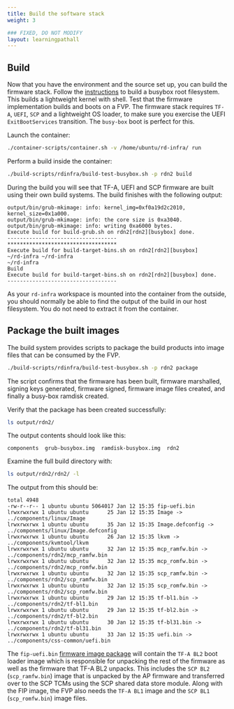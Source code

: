 ```yaml
---
title: Build the software stack
weight: 3

### FIXED, DO NOT MODIFY
layout: learningpathall
---
```


## Build
Now that you have the environment and the source set up, you can build the firmware stack. Follow the [instructions](https://neoverse-reference-design.docs.arm.com/en/latest/features/boot/busybox_boot.html#busybox-boot-label) to build a busybox root filesystem. This builds a lightweight kernel with shell.
Test that the firmware implementation builds and boots on a FVP. The firmware stack requires `TF-A`, `UEFI`, `SCP` and a lightweight OS loader, to make sure you exercise the UEFI `ExitBootServices` transition. The `busy-box` boot is perfect for this.

Launch the container:
```bash 
./container-scripts/container.sh -v /home/ubuntu/rd-infra/ run
```

Perform a build inside the container:
```bash 
./build-scripts/rdinfra/build-test-busybox.sh -p rdn2 build
```

 During the build you will see that TF-A, UEFI and SCP firmware are built using their own build systems. The build finishes with the following output:

```output
output/bin/grub-mkimage: info: kernel_img=0xf0a19d2c2010, kernel_size=0x1a000.
output/bin/grub-mkimage: info: the core size is 0xa3040.
output/bin/grub-mkimage: info: writing 0xa6000 bytes.
Execute build for build-grub.sh on rdn2[rdn2][busybox] done.
-----------------------------------
***********************************
Execute build for build-target-bins.sh on rdn2[rdn2][busybox]
~/rd-infra ~/rd-infra
~/rd-infra
Build
Execute build for build-target-bins.sh on rdn2[rdn2][busybox] done.
-----------------------------------
```

As your `rd-infra` workspace is mounted into the container from the outside, you should normally be able to find the output of the build in our host filesystem. You do not need to extract it from the container.

## Package the built images

The build system provides scripts to package the build products into image files that can be consumed by the FVP.
```bash 
./build-scripts/rdinfra/build-test-busybox.sh -p rdn2 package
```

The script confirms that the firmware has been built, firmware marshalled, signing keys generated, firmware signed, firmware image files created, and finally a busy-box ramdisk created.

Verify that the package has been created successfully:
```bash 
ls output/rdn2/
```

The output contents should look like this:
```output
components  grub-busybox.img  ramdisk-busybox.img  rdn2
```

Examine the full build directory with:
```bash 
ls output/rdn2/rdn2/ -l
```

The output from this should be:
```output
total 4948
-rw-r--r-- 1 ubuntu ubuntu 5064017 Jan 12 15:35 fip-uefi.bin
lrwxrwxrwx 1 ubuntu ubuntu      25 Jan 12 15:35 Image -> ../components/linux/Image
lrwxrwxrwx 1 ubuntu ubuntu      35 Jan 12 15:35 Image.defconfig -> ../components/linux/Image.defconfig
lrwxrwxrwx 1 ubuntu ubuntu      26 Jan 12 15:35 lkvm -> ../components/kvmtool/lkvm
lrwxrwxrwx 1 ubuntu ubuntu      32 Jan 12 15:35 mcp_ramfw.bin -> ../components/rdn2/mcp_ramfw.bin
lrwxrwxrwx 1 ubuntu ubuntu      32 Jan 12 15:35 mcp_romfw.bin -> ../components/rdn2/mcp_romfw.bin
lrwxrwxrwx 1 ubuntu ubuntu      32 Jan 12 15:35 scp_ramfw.bin -> ../components/rdn2/scp_ramfw.bin
lrwxrwxrwx 1 ubuntu ubuntu      32 Jan 12 15:35 scp_romfw.bin -> ../components/rdn2/scp_romfw.bin
lrwxrwxrwx 1 ubuntu ubuntu      29 Jan 12 15:35 tf-bl1.bin -> ../components/rdn2/tf-bl1.bin
lrwxrwxrwx 1 ubuntu ubuntu      29 Jan 12 15:35 tf-bl2.bin -> ../components/rdn2/tf-bl2.bin
lrwxrwxrwx 1 ubuntu ubuntu      30 Jan 12 15:35 tf-bl31.bin -> ../components/rdn2/tf-bl31.bin
lrwxrwxrwx 1 ubuntu ubuntu      33 Jan 12 15:35 uefi.bin -> ../components/css-common/uefi.bin
```

The `fip-uefi.bin` [firmware image package](https://trustedfirmware-a.readthedocs.io/en/v2.5/getting_started/tools-build.html) will contain the `TF-A BL2` boot loader image which is responsible for unpacking the rest of the firmware as well as the firmware that TF-A BL2 unpacks. This includes the `SCP BL2` (`scp_ramfw.bin`) image that is unpacked by the AP firmware and transferred over to the SCP TCMs using the SCP shared data store module. Along with the FIP image, the FVP also needs the `TF-A BL1` image and the `SCP BL1` (`scp_romfw.bin`) image files.

